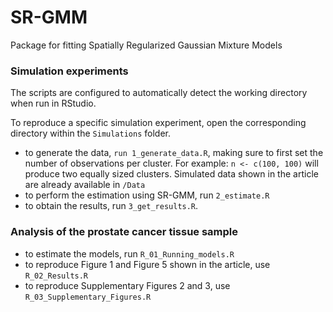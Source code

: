 # SR-GMM
Package for fitting Spatially Regularized Gaussian Mixture Models 

### Simulation experiments

The scripts are configured to automatically detect the working directory when run in RStudio.

To reproduce a specific simulation experiment, open the corresponding directory within the `Simulations` folder.

- to generate the data, `run 1_generate_data.R`, making sure to first set the number of observations per cluster. For example:
`n <- c(100, 100)` will produce two equally sized clusters. Simulated data shown in the article are already available in `/Data`
- to perform the estimation using SR-GMM, run `2_estimate.R`
- to obtain the results, run `3_get_results.R`.

### Analysis of the prostate cancer tissue sample

- to estimate the models, run `R_01_Running_models.R`
- to reproduce Figure 1 and Figure 5 shown in the article, use `R_02_Results.R`
- to reproduce Supplementary Figures 2 and 3, use `R_03_Supplementary_Figures.R`